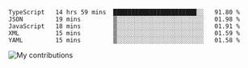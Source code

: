 <!--START_SECTION:waka-->
```text
TypeScript   14 hrs 59 mins  ███████████████████████░░   91.80 % 
JSON         19 mins         ▒░░░░░░░░░░░░░░░░░░░░░░░░   01.98 % 
JavaScript   18 mins         ▒░░░░░░░░░░░░░░░░░░░░░░░░   01.91 % 
XML          15 mins         ▒░░░░░░░░░░░░░░░░░░░░░░░░   01.59 % 
YAML         15 mins         ▒░░░░░░░░░░░░░░░░░░░░░░░░   01.58 % 
```
<!--END_SECTION:waka-->
<img src="https://github-readme-streak-stats.herokuapp.com/?user=pahas&theme=white" alt="My contributions" />
